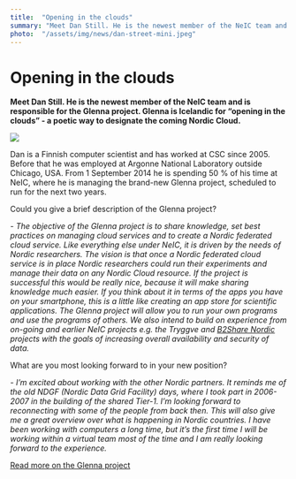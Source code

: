 ```yaml
---
title:  "Opening in the clouds" 
summary: "Meet Dan Still. He is the newest member of the NeIC team and is responsible for the Glenna project. Glenna is Icelandic for “opening in the clouds” - a poetic way to designate the coming Nordic Cloud."
photo:  "/assets/img/news/dan-street-mini.jpeg"
---
```


Opening in the clouds
=====================

**Meet Dan Still. He is the newest member of the NeIC team and is responsible for the Glenna project. Glenna is Icelandic for “opening in the clouds” - a poetic way to designate the coming Nordic Cloud.**

<a href="{{ site.baseurl }}/assets/img/news/dan-street.jpeg"> <img class="smallpic" src="{{ site.baseurl }}/assets/img/news/dan-street-mini.jpeg"> </a>

Dan is a Finnish computer scientist and has worked at CSC since 2005. Before that he was employed at Argonne National Laboratory outside Chicago, USA. From 1 September 2014 he is spending 50 % of his time at NeIC, where he is managing the brand-new Glenna project, scheduled to run for the next two years.

Could you give a brief description of the Glenna project?

*- The objective of the Glenna project is to share knowledge, set best practices on managing cloud services and to create a Nordic federated cloud service. Like everything else under NeIC, it is driven by the needs of Nordic researchers. The vision is that once a Nordic federated cloud service is in place Nordic researchers could run their experiments and manage their data on any Nordic Cloud resource. If the project is successful this would be really nice, because it will make sharing knowledge much easier. If you think about it in terms of the apps you have on your smartphone, this is a little like creating an app store for scientific applications. The Glenna project will allow you to run your own programs and use the programs of others. We also intend to build on experience from on-going and earlier NeIC projects e.g. the Tryggve and [B2Share Nordic](https://wiki.neic.no/wiki/B2Share_Nordic) projects with the goals of increasing overall availability and security of data.*

What are you most looking forward to in your new position?

*- I’m excited about working with the other Nordic partners. It reminds me of the old NDGF (Nordic Data Grid Facility) days, where I took part in 2006-2007 in the building of the shared Tier-1. I’m looking forward to reconnecting with some of the people from back then. This will also give me a great overview over what is happening in Nordic countries. I have been working with computers a long time, but it’s the first time I will be working within a virtual team most of the time and I am really looking forward to the experience.*

[Read more on the Glenna project](https://wiki.neic.no/wiki/Glenna)
